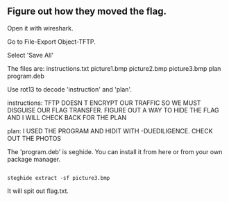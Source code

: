 ## Figure out how they moved the flag.

Open it with wireshark.

Go to File-Export Object-TFTP.

Select 'Save All'

The files are:
 instructions.txt  picture1.bmp  picture2.bmp  picture3.bmp  plan  program.deb

Use rot13 to decode 'instruction' and 'plan'.

instructions:
 TFTP DOESN T ENCRYPT OUR TRAFFIC SO WE MUST DISGUISE OUR FLAG TRANSFER. FIGURE OUT A WAY TO HIDE THE FLAG AND I WILL CHECK BACK FOR THE PLAN

plan:
 I USED THE PROGRAM AND HIDIT WITH -DUEDILIGENCE. CHECK OUT THE PHOTOS

The 'program.deb' is seghide. You can install it from here or from your own package manager.

```console

steghide extract -sf picture3.bmp

```
It will spit out flag.txt.

